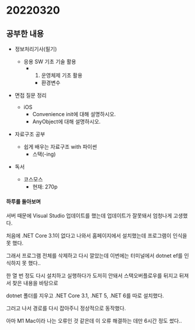 # 20220320

## 공부한 내용
+ 정보처리기사(필기)
    * 응용 SW 기초 기술 활용
      + 1. 운영체제 기초 활용
        - 환경변수

+ 면접 질문 정리
  - iOS
    * Convenience init에 대해 설명하시오.
    * AnyObject에 대해 설명하시오.

+ 자료구조 공부
  - 쉽게 배우는 자료구조 with 파이썬
    * 스택(-ing)

+ 독서
  - 코스모스
    * 현재: 270p

#### 하루를 돌아보며
서버 때문에 Visual Studio 업데이트를 했는데 업데이트가 잘못돼서 엄청나게 고생했다.

처음에 .NET Core 3.1이 없다고 나와서 홈페이지에서 설치했는데 프로그램이 인식을 못 했다.

그래서 프로그램 전체를 삭제하고 다시 깔았는데 이번에는 터미널에서 dotnet ef를 인식하지 못 했다..

한 열 번 정도 다시 설치하고 실행하다가 도저히 안돼서 스택오버플로우를 뒤지고 뒤져서 찾은 내용을 바탕으로

dotnet 폴더를 지우고 .NET Core 3.1, .NET 5, .NET 6를 따로 설치했다.

그러고 나서 경로를 다시 잡아주니 정상적으로 동작했다.

아마 M1 Mac이라 나는 오류인 것 같은데 이 오류 해결하는 데만 6시간 정도 썼다..
